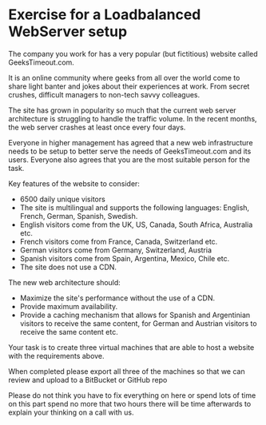 # Exercise for a Loadbalanced WebServer setup

The company you work for has a very popular (but fictitious) website called GeeksTimeout.com. 

It is an online community where geeks from all over the world come to share light banter and jokes
about their experiences at work. From secret crushes, difficult managers to non-tech savvy colleagues.

The site has grown in popularity so much that the current web server architecture is struggling to
handle the traffic volume. In the recent months, the web server crashes at least once every four days.

Everyone in higher management has agreed that a new web infrastructure needs to be setup to better
serve the needs of GeeksTimeout.com and its users. Everyone also agrees that you are 
the most suitable person for the task.  

Key features of the website to consider: 
- 6500 daily unique visitors
- The site is multilingual and supports the following languages: English, French, German, Spanish, Swedish.
- English visitors come from the UK, US, Canada, South Africa, Australia etc.
- French visitors come from France, Canada, Switzerland etc.
- German visitors come from Germany, Switzerland, Austria
- Spanish visitors come from Spain, Argentina, Mexico, Chile etc.
- The site does not use a CDN.

The new web architecture should:
- Maximize the site's performance without the use of a CDN.
- Provide maximum availability. 
- Provide a caching mechanism that allows for Spanish and Argentinian visitors to receive the same content, for German and Austrian visitors to receive the same content etc.

Your task is to create three virtual machines that are able to host a website with the requirements above.

When completed please export all three of the machines so that we can review and upload to a BitBucket or GitHub repo

Please do not think you have to fix everything on here or spend lots of time on this part spend no more that two hours there will be time afterwards to explain your thinking on a call with us.
